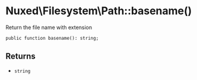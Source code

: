 # Nuxed\\Filesystem\\Path::basename()




Return the file name with extension




``` Hack
public function basename(): string;
```




## Returns




+ ` string `